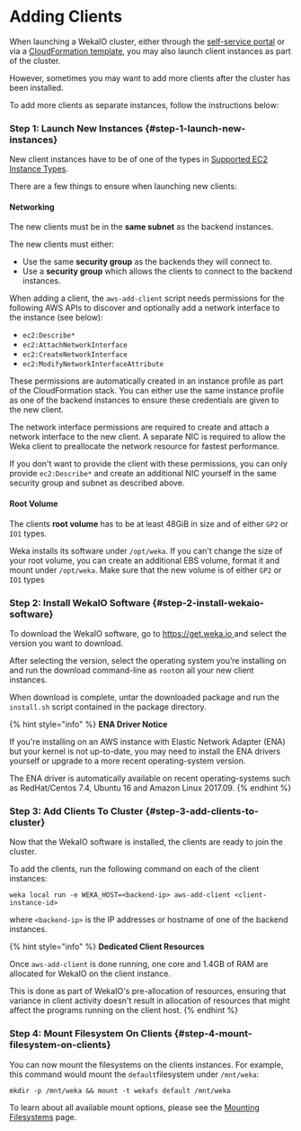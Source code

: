 # Adding Clients

When launching a WekaIO cluster, either through the [self-service portal](self-service-portal.md) or via a [CloudFormation template](cloudformation.md), you may also launch client instances as part of the cluster.

However, sometimes you may want to add more clients after the cluster has been installed.

To add more clients as separate instances, follow the instructions below:

### Step 1: Launch New Instances {#step-1-launch-new-instances}

New client instances have to be of one of the types in [Supported EC2 Instance Types](supported-ec2-instance-types.md).

There are a few things to ensure when launching new clients:

#### **Networking**

The new clients must be in the **same subnet** as the backend instances.

The new clients must either:

* Use the same **security group** as the backends they will connect to.
* Use a **security group** which allows the clients to connect to the backend instances.

When adding a client, the `aws-add-client` script needs permissions for the following AWS APIs to discover and optionally add a network interface to the instance \(see below\):

* `ec2:Describe*`
* `ec2:AttachNetworkInterface`
* `ec2:CreateNetworkInterface`
* `ec2:ModifyNetworkInterfaceAttribute`

These permissions are automatically created in an instance profile as part of the CloudFormation stack. You can either use the same instance profile as one of the backend instances to ensure these credentials are given to the new client.

The network interface permissions are required to create and attach a network interface to the new client. A separate NIC is required to allow the Weka client to preallocate the network resource for fastest performance.

If you don't want to provide the client with these permissions, you can only provide `ec2:Describe*` and create an additional NIC yourself in the same security group and subnet as described above.

#### Root Volume

The clients **root volume** has to be at least 48GiB in size and of either `GP2` or `IO1` types.

Weka installs its software under `/opt/weka`. If you can't change the size of your root volume, you can create an additional EBS volume, format it and mount under `/opt/weka`. Make sure that the new volume is of either `GP2` or `IO1` types

### Step 2: Install WekaIO Software {#step-2-install-wekaio-software}

To download the WekaIO software, go to [https://get.weka.io ](https://get.weka.io/) and select the version you want to download.

After selecting the version, select the operating system you’re installing on and run the download command-line as `root`on all your new client instances.

When download is complete, untar the downloaded package and run the `install.sh` script contained in the package directory.

{% hint style="info" %}
**ENA Driver Notice**

If you're installing on an AWS instance with Elastic Network Adapter \(ENA\) but your kernel is not up-to-date, you may need to install the ENA drivers yourself or upgrade to a more recent operating-system version.

The ENA driver is automatically available on recent operating-systems such as RedHat/Centos 7.4, Ubuntu 16 and Amazon Linux 2017.09.
{% endhint %}

### Step 3: Add Clients To Cluster {#step-3-add-clients-to-cluster}

Now that the WekaIO software is installed, the clients are ready to join the cluster.

To add the clients, run the following command on each of the client instances:

```text
weka local run -e WEKA_HOST=<backend-ip> aws-add-client <client-instance-id>
```

where `<backend-ip>` is the IP addresses or hostname of one of the backend instances.

{% hint style="info" %}
**Dedicated Client Resources**

Once `aws-add-client` is done running, one core and 1.4GB of RAM are allocated for WekaIO on the client instance.

This is done as part of WekaIO's pre-allocation of resources, ensuring that variance in client activity doesn't result in allocation of resources that might affect the programs running on the client host.
{% endhint %}

### Step 4: Mount Filesystem On Clients {#step-4-mount-filesystem-on-clients}

You can now mount the filesystems on the clients instances. For example, this command would mount the `default`filesystem under `/mnt/weka`:

```text
mkdir -p /mnt/weka && mount -t wekafs default /mnt/weka
```

To learn about all available mount options, please see the [Mounting Filesystems](../../fs/mounting-filesystems.md) page.

